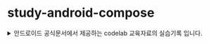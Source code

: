 # study-android-compose

<details>
<summary>안드로이드 공식문서에서 제공하는 codelab 교육자료의 실습기록 입니다.</summary>

- [Jetpack Compose](https://developer.android.com/courses/pathways/compose)

- [Android basics you need to know when using Compose](https://developer.android.com/courses/android-basics-compose/course)



</details>
